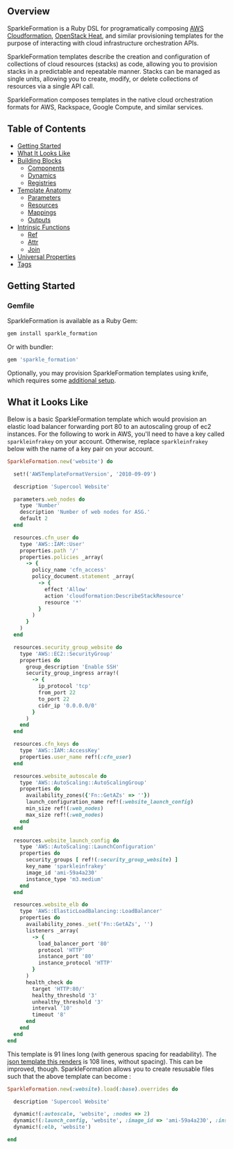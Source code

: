 ## Overview
SparkleFormation is a Ruby DSL for programatically composing
[AWS Cloudformation][cloudformation], [OpenStack Heat][heat], and similar
provisioning templates for the purpose of interacting with cloud
infrastructure orchestration APIs.

SparkleFormation templates describe the creation and configuration of
collections of cloud resources (stacks) as code, allowing you to
provision stacks in a predictable and repeatable manner. Stacks can be
managed as single units, allowing you to create, modify, or delete
collections of resources via a single API call.

SparkleFormation composes templates in the native cloud orchestration
formats for AWS, Rackspace, Google Compute, and similar services.

## Table of Contents

- [Getting Started](#getting-started)
- [What It Looks Like](#what-it-looks-like)
- [Building Blocks](building-blocks.md)
  - [Components](building-blocks.md#components)
  - [Dynamics](building-blocks.md#dynamics)
  - [Registries](building-blocks.md#registries)
- [Template Anatomy](anatomy.md)
  - [Parameters](anatomy.md#parameters)
  - [Resources](anatomy.md#resources)
  - [Mappings](anatomy.md#mappings)
  - [Outputs](anatomy.md#outputs)
- [Intrinsic Functions](functions.md)
  - [Ref](functions.md#ref)
  - [Attr](functions.md#attr)
  - [Join](functions.md#join)
- [Universal Properties](properties.md)
 - [Tags](properties.md#tags)

## Getting Started
### Gemfile
SparkleFormation is available as a Ruby Gem:

```sh
gem install sparkle_formation
```
Or with bundler:

```ruby
gem 'sparkle_formation'
```

Optionally, you may provision SparkleFormation templates using knife, which requires some [additional setup](provisioning.md#knife-cloudformation-setup).

## What it Looks Like
Below is a basic SparkleFormation template which would provision an
elastic load balancer forwarding port 80 to an autoscaling group of
ec2 instances. For the following to work in AWS, you'll need to have a key called `sparkleinfrakey` on your account. Otherwise, replace `sparkleinfrakey` below with the name of a key pair on your account.

```ruby
SparkleFormation.new('website') do

  set!('AWSTemplateFormatVersion', '2010-09-09')

  description 'Supercool Website'

  parameters.web_nodes do
    type 'Number'
    description 'Number of web nodes for ASG.'
    default 2
  end

  resources.cfn_user do
    type 'AWS::IAM::User'
    properties.path '/'
    properties.policies _array(
      -> {
        policy_name 'cfn_access'
        policy_document.statement _array(
          -> {
            effect 'Allow'
            action 'cloudformation:DescribeStackResource'
            resource '*'
          }
        )
      }
    )
  end

  resources.security_group_website do
    type 'AWS::EC2::SecurityGroup'
    properties do
      group_description 'Enable SSH'
      security_group_ingress array!(
        -> {
          ip_protocol 'tcp'
          from_port 22
          to_port 22
          cidr_ip '0.0.0.0/0'
        }
      )
    end
  end

  resources.cfn_keys do
    type 'AWS::IAM::AccessKey'
    properties.user_name ref!(:cfn_user)
  end

  resources.website_autoscale do
    type 'AWS::AutoScaling::AutoScalingGroup'
    properties do
      availability_zones({'Fn::GetAZs' => ''})
      launch_configuration_name ref!(:website_launch_config)
      min_size ref!(:web_nodes)
      max_size ref!(:web_nodes)
    end
  end

  resources.website_launch_config do
    type 'AWS::AutoScaling::LaunchConfiguration'
    properties do
      security_groups [ ref!(:security_group_website) ]
      key_name 'sparkleinfrakey'
      image_id 'ami-59a4a230'
      instance_type 'm3.medium'
    end
  end

  resources.website_elb do
    type 'AWS::ElasticLoadBalancing::LoadBalancer'
    properties do
      availability_zones._set('Fn::GetAZs', '')
      listeners _array(
        -> {
          load_balancer_port '80'
          protocol 'HTTP'
          instance_port '80'
          instance_protocol 'HTTP'
        }
      )
      health_check do
        target 'HTTP:80/'
        healthy_threshold '3'
        unhealthy_threshold '3'
        interval '10'
        timeout '8'
      end
    end
  end
end
```

This template is 91 lines long (with generous spacing for
readability). The [json template this
renders](examples/template_json/website.json) is 108 lines, without
spacing). This can be improved, though. SparkleFormation allows you to
create resusable files such that the above template can become :

```ruby
SparkleFormation.new(:website).load(:base).overrides do

  description 'Supercool Website'

  dynamic!(:autoscale, 'website', :nodes => 2)
  dynamic!(:launch_config, 'website', :image_id => 'ami-59a4a230', :instance_type => 'm3.medium')
  dynamic!(:elb, 'website')

end
```

[cloudformation]: http://docs.aws.amazon.com/AWSCloudFormation/latest/UserGuide/template-guide.html
[heat]: http://docs.openstack.org/developer/heat/template_guide/index.html
